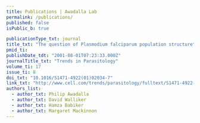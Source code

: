 ```yaml
---
title: Publications | Awadalla Lab
permalink: /publications/
published: false
isPublic_b: true

publicationType_txt: journal
title_txt: "The question of Plasmodium falciparum population structure"
pmid_ti: 
publishDate_tdt: "2001-08-01T07:23:33.000Z"
journalTitle_txt: "Trends in Parasitology"
volume_ti: 17
issue_ti: 8
doi_txt: "10.1016/S1471-4922(01)02034-7"
link_txt: "http://www.cell.com/trends/parasitology/fulltext/S1471-4922(01)02034-7?_returnURL=http%3A%2F%2Flinkinghub.elsevier.com%2Fretrieve%2Fpii%2FS1471492201020347%3Fshowall%3Dtrue"
authors_list: 
  - author_txt: Philip Awadalla
  - author_txt: David Walliker
  - author_txt: Hamza Babiker
  - author_txt: Margaret Mackinnon
---
```

